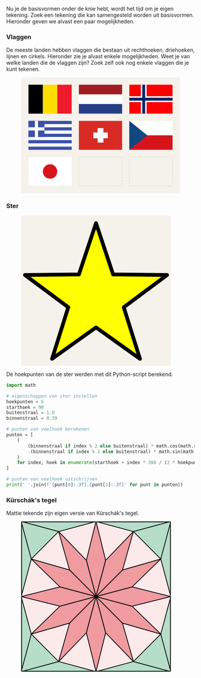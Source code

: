 Nu je de basisvormen onder de knie hebt, wordt het tijd om je eigen tekening. Zoek een tekening die kan samengesteld worden uit basisvormen. Hieronder geven we alvast een paar mogelijkheden.

### Vlaggen

De meeste landen hebben vlaggen die bestaan uit rechthoeken, driehoeken, lijnen en cirkels. Hieronder zie je alvast enkele mogelijkheden. Weet je van welke landen die de vlaggen zijn? Zoek zelf ook nog enkele vlaggen die je kunt tekenen.

<figure>
<svg id="vlaggen" width="550px" height="400px" viewBox="0 0 1100 800">

  <rect x="0" y="0" width="1100" height="800" fill="#F5F1EB" />

  <g id="belgium" transform="translate(50,50)" >
    <rect x="0" y="0" width="100" height="200" fill="black" />
    <rect x="100" y="0" width="100" height="200" fill="#fedd02" />
    <rect x="200" y="0" width="100" height="200" fill="#ee1b2a" />
  </g>

  <g id="netherlands" transform="translate(400,50)" >
    <rect x="0" y="0" width="300" height="200" fill="white" />
    <rect x="0" y="0" width="300" height="66.66" fill="#a21d22" />
    <rect x="0" y="133.333" width="300" height="66.66" fill="#263e86" />
  </g>

  <g id="norway" transform="translate(750,50)" >
    <rect x="0" y="0" width="300" height="200" fill="#fe0000" />
    <line x1="0" y1="100" x2="300" y2="100" stroke="white" stroke-width="40"/>
    <line x1="100" y1="0" x2="100" y2="200" stroke="white" stroke-width="40"/>
    <line x1="0" y1="100" x2="300" y2="100" stroke="#042568" stroke-width="20"/>
    <line x1="100" y1="0" x2="100" y2="200" stroke="#042568" stroke-width="20"/>
  </g>

  <g id="greece" transform="translate(50,300)" >
    <rect x="0" y="0" width="300" height="200" fill="#3b50a9" />
    <line x1="150" y1="0" x2="150" y2="200" stroke="white" stroke-width="300" stroke-dasharray="22.222 22.222" stroke-dashoffset="22.22" />
    <rect x="0" y="0" width="111.111" height="111.111" fill="#3b50a9" />
    <line x1="0" y1="55.555" x2="111.111" y2="55.555" stroke="white" stroke-width="22.222" />
    <line x1="55.555" y1="0" x2="55.555" y2="112.111" stroke="white" stroke-width="22.222" />
  </g>

  <g id="switzerland" transform="translate(400,300)" >
    <rect x="0" y="0" width="300" height="200" fill="#d82b25" />
    <line x1="100" y1="100" x2="200" y2="100" stroke="white" stroke-width="40"/>
    <line x1="150" y1="50" x2="150" y2="150" stroke="white" stroke-width="40" />
  </g>

  <g id="czechia" transform="translate(750,300)" >
    <rect x="0" y="0" width="300" height="100" fill="white" />
    <rect x="0" y="100" width="300" height="100" fill="#d7141b" />
    <polygon points="0,0, 125,100, 0,200" stroke="none" fill="#11467f" />
  </g>

  <g id="japan" transform="translate(50,550)" >
    <rect x="0" y="0" width="300" height="200" fill="white" />
    <circle cx="150" cy="100" r="50" fill="#d7141b" stroke="none" />
  </g>

  <g id="xxx" transform="translate(400,550)" >
    <rect x="0" y="0" width="300" height="200" fill="none" stroke="black" stroke-width="0.5" stroke-dasharray="10,10" />
  </g>

  <g id="yyy" transform="translate(750,550)" >
    <rect x="0" y="0" width="300" height="200" fill="none" stroke="black" stroke-width="0.5" stroke-dasharray="10,10" />
  </g>

</svg>
</figure>

### Ster

<figure>
<svg width="400px" height="400px" viewBox="-1 -1.1 2 2">
  <rect x="-1" y="-1.1" width="2" height="2" fill="#F5F1EB" />
  <polygon stroke="black" stroke-width="0.05" stroke-linejoin="round" fill="yellow"
    points="0.000,-1.000 -0.229,-0.316 -0.951,-0.309 -0.371,0.121 -0.588,0.809 -0.000,0.390 0.588,0.809 0.371,0.121 0.951,-0.309 0.229,-0.316" />
</svg>
</figure>

De hoekpunten van de ster werden met dit Python-script berekend.

```python
import math

# eigenschappen van ster instellen
hoekpunten = 5
starthoek = 90
buitenstraal = 1.0
binnenstraal = 0.39

# punten van veelhoek berekenen
punten = [
    (
        (binnenstraal if index % 2 else buitenstraal) * math.cos(math.radians(hoek)),
        -(binnenstraal if index % 2 else buitenstraal) * math.sin(math.radians(hoek))
    )
    for index, hoek in enumerate(starthoek + index * 360 / (2 * hoekpunten) for index in range(2 * hoekpunten))
]

# punten van veelhoek uitschrijven
print(' '.join(f'{punt[0]:.3f},{punt[1]:.3f}' for punt in punten))
```

### Kürschák's tegel

Mattie tekende zijn eigen versie van Kürschák's tegel. 

<div class="dodona-centered-group">
<figure>
<svg xmlns="http://www.w3.org/2000/svg" width="400px" height="400px" viewBox="-1 -1 2 2">
<rect x="-1" y="-1" width="2" height="2" stroke="black" stroke-width="0.02" fill="#b6ddc7" />
<line x1="1.000" y1="-1.000" x2="0.866" y2="-0.500" stroke="black" stroke-width="0.01" />
<line x1="1.000" y1="-1.000" x2="0.500" y2="-0.866" stroke="black" stroke-width="0.01" />
<line x1="-1.000" y1="-1.000" x2="-0.500" y2="-0.866" stroke="black" stroke-width="0.01" />
<line x1="-1.000" y1="-1.000" x2="-0.866" y2="-0.500" stroke="black" stroke-width="0.01" />
<line x1="-1.000" y1="1.000" x2="-0.866" y2="0.500" stroke="black" stroke-width="0.01" />
<line x1="-1.000" y1="1.000" x2="-0.500" y2="0.866" stroke="black" stroke-width="0.01" />
<line x1="1.000" y1="1.000" x2="0.500" y2="0.866" stroke="black" stroke-width="0.01" />
<line x1="1.000" y1="1.000" x2="0.866" y2="0.500" stroke="black" stroke-width="0.01" />
<polygon points="0.000,-1.000 -0.500,-0.866 -0.866,-0.500 -1.000,-0.000 -0.866,0.500 -0.500,0.866 -0.000,1.000 0.500,0.866 0.866,0.500 1.000,0.000 0.866,-0.500 0.500,-0.866" stroke="black" stroke-width="0.01" fill="#fce9ea" />
<polygon points="0,0 0.129,-0.483 0.000,-1.000 -0.129,-0.483" stroke="black" stroke-width="0.01" fill="#ef9ba0" />
<polygon points="0,0 -0.129,-0.483 -0.500,-0.866 -0.354,-0.354" stroke="black" stroke-width="0.01" fill="#ef9ba0" />
<polygon points="0,0 -0.354,-0.354 -0.866,-0.500 -0.483,-0.129" stroke="black" stroke-width="0.01" fill="#ef9ba0" />
<polygon points="0,0 -0.483,-0.129 -1.000,-0.000 -0.483,0.129" stroke="black" stroke-width="0.01" fill="#ef9ba0" />
<polygon points="0,0 -0.483,0.129 -0.866,0.500 -0.354,0.354" stroke="black" stroke-width="0.01" fill="#ef9ba0" />
<polygon points="0,0 -0.354,0.354 -0.500,0.866 -0.129,0.483" stroke="black" stroke-width="0.01" fill="#ef9ba0" />
<polygon points="0,0 -0.129,0.483 -0.000,1.000 0.129,0.483" stroke="black" stroke-width="0.01" fill="#ef9ba0" />
<polygon points="0,0 0.129,0.483 0.500,0.866 0.354,0.354" stroke="black" stroke-width="0.01" fill="#ef9ba0" />
<polygon points="0,0 0.354,0.354 0.866,0.500 0.483,0.129" stroke="black" stroke-width="0.01" fill="#ef9ba0" />
<polygon points="0,0 0.483,0.129 1.000,0.000 0.483,-0.129" stroke="black" stroke-width="0.01" fill="#ef9ba0" />
<polygon points="0,0 0.483,-0.129 0.866,-0.500 0.354,-0.354" stroke="black" stroke-width="0.01" fill="#ef9ba0" />
<polygon points="0,0 0.354,-0.354 0.500,-0.866 0.129,-0.483" stroke="black" stroke-width="0.01" fill="#ef9ba0" />
</svg>
</figure>
</div>

